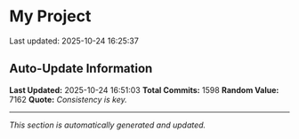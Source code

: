 # My Project


Last updated: 2025-10-24 16:25:37





































































































































































































































































































































































































































































































































































































































































































































































































































































































































































































































































































































































































































































































































































































































































































































































































































































































































































































































































































































































































































































## Auto-Update Information

**Last Updated:** 2025-10-24 16:51:03
**Total Commits:** 1598
**Random Value:** 7162
**Quote:** _Consistency is key._

---
_This section is automatically generated and updated._